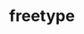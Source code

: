 ---
title: "freetype"
layout: cache
categories: [package, develop-2023-12-17]
meta: {"versions": ["2.10.2", "2.11.1"], "compilers": ["apple-clang@=15.0.0", "gcc@=11.1.0", "gcc@=11.3.0", "gcc@=11.4.0", "gcc@=7.3.1", "gcc@=7.5.0", "gcc@=9.4.0", "oneapi@=2023.2.0"], "oss": ["amzn2", "ubuntu18.04", "ubuntu20.04", "ubuntu22.04", "ventura"], "platforms": ["darwin", "linux"], "targets": ["aarch64", "neoverse_n1", "neoverse_v1", "ppc64le", "x86_64_v3"], "stacks": ["aws-isc", "aws-isc-aarch64", "data-vis-sdk", "e4s", "e4s-neoverse_v1", "e4s-oneapi", "e4s-power", "e4s-rocm-external", "ml-darwin-aarch64-mps", "ml-linux-x86_64-cpu", "ml-linux-x86_64-cuda", "radiuss", "root"], "num_specs": 13, "num_specs_by_stack": {"ml-darwin-aarch64-mps": 1, "root": 13, "aws-isc-aarch64": 2, "aws-isc": 1, "radiuss": 1, "e4s-neoverse_v1": 1, "e4s-power": 1, "data-vis-sdk": 2, "e4s": 2, "e4s-rocm-external": 1, "e4s-oneapi": 1, "ml-linux-x86_64-cuda": 1, "ml-linux-x86_64-cpu": 1}}
spec_details: [{"hash": "d6fcoifl2yaliwq74hwhyzdv6qlwhqca", "compiler": "apple-clang@=15.0.0", "versions": ["2.11.1"], "os": "ventura", "platform": "darwin", "target": "aarch64", "variants": ["build_system=autotools", "+pic", "+shared"], "stacks": ["ml-darwin-aarch64-mps", "root"], "size": "-", "tarball": "https://binaries.spack.io/releases/develop-2023-12-17/build_cache/darwin-ventura-aarch64/apple-clang-15.0.0/freetype-2.11.1/darwin-ventura-aarch64-apple-clang-15.0.0-freetype-2.11.1-d6fcoifl2yaliwq74hwhyzdv6qlwhqca.spack"}, {"hash": "5yvsq3fbp2crre3lnr2wo6i5yb3xn2r2", "compiler": "gcc@=7.3.1", "versions": ["2.11.1"], "os": "amzn2", "platform": "linux", "target": "aarch64", "variants": ["build_system=autotools", "+pic", "+shared"], "stacks": ["root", "aws-isc-aarch64"], "size": "-", "tarball": "https://binaries.spack.io/releases/develop-2023-12-17/build_cache/linux-amzn2-aarch64/gcc-7.3.1/freetype-2.11.1/linux-amzn2-aarch64-gcc-7.3.1-freetype-2.11.1-5yvsq3fbp2crre3lnr2wo6i5yb3xn2r2.spack"}, {"hash": "yt7ojshgrclefjku73dax7bnrxmev4gz", "compiler": "gcc@=7.3.1", "versions": ["2.11.1"], "os": "amzn2", "platform": "linux", "target": "neoverse_n1", "variants": ["build_system=autotools", "+pic", "+shared"], "stacks": ["root", "aws-isc-aarch64"], "size": "-", "tarball": "https://binaries.spack.io/releases/develop-2023-12-17/build_cache/linux-amzn2-neoverse_n1/gcc-7.3.1/freetype-2.11.1/linux-amzn2-neoverse_n1-gcc-7.3.1-freetype-2.11.1-yt7ojshgrclefjku73dax7bnrxmev4gz.spack"}, {"hash": "gnoho2vqguu6lyspmyho6ringqczlzcn", "compiler": "gcc@=7.3.1", "versions": ["2.11.1"], "os": "amzn2", "platform": "linux", "target": "x86_64_v3", "variants": ["build_system=autotools", "+pic", "+shared"], "stacks": ["root", "aws-isc"], "size": "-", "tarball": "https://binaries.spack.io/releases/develop-2023-12-17/build_cache/linux-amzn2-x86_64_v3/gcc-7.3.1/freetype-2.11.1/linux-amzn2-x86_64_v3-gcc-7.3.1-freetype-2.11.1-gnoho2vqguu6lyspmyho6ringqczlzcn.spack"}, {"hash": "wrvymw7suxe3b2wkhgl5ncueutvfuftt", "compiler": "gcc@=7.5.0", "versions": ["2.11.1"], "os": "ubuntu18.04", "platform": "linux", "target": "x86_64_v3", "variants": ["build_system=autotools", "+pic", "+shared"], "stacks": ["radiuss", "root"], "size": "-", "tarball": "https://binaries.spack.io/releases/develop-2023-12-17/build_cache/linux-ubuntu18.04-x86_64_v3/gcc-7.5.0/freetype-2.11.1/linux-ubuntu18.04-x86_64_v3-gcc-7.5.0-freetype-2.11.1-wrvymw7suxe3b2wkhgl5ncueutvfuftt.spack"}, {"hash": "zpxxjze4ujqq2jg24j63zgmn3wcxlb2q", "compiler": "gcc@=11.4.0", "versions": ["2.11.1"], "os": "ubuntu20.04", "platform": "linux", "target": "neoverse_v1", "variants": ["build_system=autotools", "+pic", "+shared"], "stacks": ["e4s-neoverse_v1", "root"], "size": "-", "tarball": "https://binaries.spack.io/releases/develop-2023-12-17/build_cache/linux-ubuntu20.04-neoverse_v1/gcc-11.4.0/freetype-2.11.1/linux-ubuntu20.04-neoverse_v1-gcc-11.4.0-freetype-2.11.1-zpxxjze4ujqq2jg24j63zgmn3wcxlb2q.spack"}, {"hash": "7nlcgnqr6iy7qk5svas6wdefoqjemnwk", "compiler": "gcc@=9.4.0", "versions": ["2.11.1"], "os": "ubuntu20.04", "platform": "linux", "target": "ppc64le", "variants": ["build_system=autotools", "+pic", "+shared"], "stacks": ["e4s-power", "root"], "size": "-", "tarball": "https://binaries.spack.io/releases/develop-2023-12-17/build_cache/linux-ubuntu20.04-ppc64le/gcc-9.4.0/freetype-2.11.1/linux-ubuntu20.04-ppc64le-gcc-9.4.0-freetype-2.11.1-7nlcgnqr6iy7qk5svas6wdefoqjemnwk.spack"}, {"hash": "obbkvpxurcgqoaibnccnpuyjvmkfktpv", "compiler": "gcc@=11.1.0", "versions": ["2.11.1"], "os": "ubuntu20.04", "platform": "linux", "target": "x86_64_v3", "variants": ["build_system=autotools", "+pic", "+shared"], "stacks": ["data-vis-sdk", "root"], "size": "-", "tarball": "https://binaries.spack.io/releases/develop-2023-12-17/build_cache/linux-ubuntu20.04-x86_64_v3/gcc-11.1.0/freetype-2.11.1/linux-ubuntu20.04-x86_64_v3-gcc-11.1.0-freetype-2.11.1-obbkvpxurcgqoaibnccnpuyjvmkfktpv.spack"}, {"hash": "4xssz3nodtnngk7cutpgvudqpntylsma", "compiler": "gcc@=11.1.0", "versions": ["2.10.2"], "os": "ubuntu20.04", "platform": "linux", "target": "x86_64_v3", "variants": ["build_system=autotools", "+pic", "+shared"], "stacks": ["data-vis-sdk", "root"], "size": "-", "tarball": "https://binaries.spack.io/releases/develop-2023-12-17/build_cache/linux-ubuntu20.04-x86_64_v3/gcc-11.1.0/freetype-2.10.2/linux-ubuntu20.04-x86_64_v3-gcc-11.1.0-freetype-2.10.2-4xssz3nodtnngk7cutpgvudqpntylsma.spack"}, {"hash": "233vjd3pjucvezi2hoeo4c26b2mnq37u", "compiler": "gcc@=11.4.0", "versions": ["2.11.1"], "os": "ubuntu20.04", "platform": "linux", "target": "x86_64_v3", "variants": ["build_system=autotools", "+pic", "+shared"], "stacks": ["e4s", "e4s-rocm-external", "root"], "size": "-", "tarball": "https://binaries.spack.io/releases/develop-2023-12-17/build_cache/linux-ubuntu20.04-x86_64_v3/gcc-11.4.0/freetype-2.11.1/linux-ubuntu20.04-x86_64_v3-gcc-11.4.0-freetype-2.11.1-233vjd3pjucvezi2hoeo4c26b2mnq37u.spack"}, {"hash": "llhr6ddlt7bhqqmvv3te2cle7vkrgoww", "compiler": "gcc@=11.4.0", "versions": ["2.10.2"], "os": "ubuntu20.04", "platform": "linux", "target": "x86_64_v3", "variants": ["build_system=autotools", "+pic", "+shared"], "stacks": ["e4s", "root"], "size": "-", "tarball": "https://binaries.spack.io/releases/develop-2023-12-17/build_cache/linux-ubuntu20.04-x86_64_v3/gcc-11.4.0/freetype-2.10.2/linux-ubuntu20.04-x86_64_v3-gcc-11.4.0-freetype-2.10.2-llhr6ddlt7bhqqmvv3te2cle7vkrgoww.spack"}, {"hash": "yzc4kqn7mh7iwuygmbwoqe4eygnckoja", "compiler": "oneapi@=2023.2.0", "versions": ["2.11.1"], "os": "ubuntu20.04", "platform": "linux", "target": "x86_64_v3", "variants": ["build_system=autotools", "+pic", "+shared"], "stacks": ["root", "e4s-oneapi"], "size": "-", "tarball": "https://binaries.spack.io/releases/develop-2023-12-17/build_cache/linux-ubuntu20.04-x86_64_v3/oneapi-2023.2.0/freetype-2.11.1/linux-ubuntu20.04-x86_64_v3-oneapi-2023.2.0-freetype-2.11.1-yzc4kqn7mh7iwuygmbwoqe4eygnckoja.spack"}, {"hash": "qn7lmq2msocerfm733c7xhsks5u6rqgx", "compiler": "gcc@=11.3.0", "versions": ["2.11.1"], "os": "ubuntu22.04", "platform": "linux", "target": "x86_64_v3", "variants": ["build_system=autotools", "+pic", "+shared"], "stacks": ["ml-linux-x86_64-cuda", "root", "ml-linux-x86_64-cpu"], "size": "-", "tarball": "https://binaries.spack.io/releases/develop-2023-12-17/build_cache/linux-ubuntu22.04-x86_64_v3/gcc-11.3.0/freetype-2.11.1/linux-ubuntu22.04-x86_64_v3-gcc-11.3.0-freetype-2.11.1-qn7lmq2msocerfm733c7xhsks5u6rqgx.spack"}]
---
